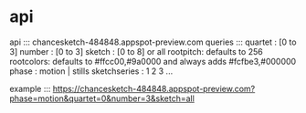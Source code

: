 # api
api :::
chancesketch-484848.appspot-preview.com
queries :::
quartet : [0 to 3]
number : [0 to 3]
sketch : [0 to 8] or all
rootpitch: defaults to 256
rootcolors: defaults to #ffcc00,#9a0000 and always adds #fcfbe3,#000000
phase : motion | stills
sketchseries : 1 2 3 ...

example ::: https://chancesketch-484848.appspot-preview.com?phase=motion&quartet=0&number=3&sketch=all
